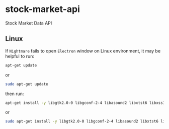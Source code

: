 # stock-market-api

Stock Market Data API

## Linux

If `Nightmare` fails to open `Electron` window on Linux environment, it may be helpful to run:

```bash
apt-get update
```

or

```bash
sudo apt-get update
```

then run:

```bash
apt-get install -y libgtk2.0-0 libgconf-2-4 libasound2 libxtst6 libxss1 libnss3 xvfb
```

or

```bash
sudo apt-get install -y libgtk2.0-0 libgconf-2-4 libasound2 libxtst6 libxss1 libnss3 xvfb
```
